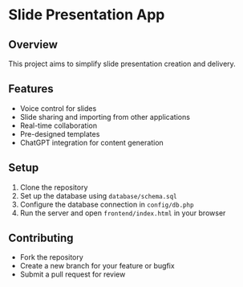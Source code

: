 
# Slide Presentation App

## Overview
This project aims to simplify slide presentation creation and delivery.

## Features
- Voice control for slides
- Slide sharing and importing from other applications
- Real-time collaboration
- Pre-designed templates
- ChatGPT integration for content generation

## Setup
1. Clone the repository
2. Set up the database using `database/schema.sql`
3. Configure the database connection in `config/db.php`
4. Run the server and open `frontend/index.html` in your browser

## Contributing
- Fork the repository
- Create a new branch for your feature or bugfix
- Submit a pull request for review
